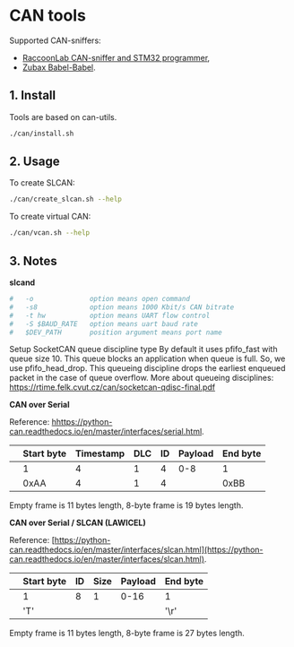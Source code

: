# CAN tools

Supported CAN-sniffers:
- [RaccoonLab CAN-sniffer and STM32 programmer](https://docs.raccoonlab.co/guide/programmer_sniffer/),
- [Zubax Babel-Babel](https://shop.zubax.com/products/zubax-babel-babel-all-in-one-debugger-for-robotics-drone-development).

## 1. Install

Tools are based on can-utils.

```bash
./can/install.sh
```

## 2. Usage

To create SLCAN:

```bash
./can/create_slcan.sh --help
```

To create virtual CAN:

```bash
./can/vcan.sh --help
```

## 3. Notes

**slcand**

```bash
#   -o              option means open command
#   -s8             option means 1000 Kbit/s CAN bitrate
#   -t hw           option means UART flow control
#   -S $BAUD_RATE   option means uart baud rate
#   $DEV_PATH       position argument means port name
```

Setup SocketCAN queue discipline type
By default it uses pfifo_fast with queue size 10.
This queue blocks an application when queue is full.
So, we use pfifo_head_drop. This queueing discipline drops the earliest enqueued
packet in the case of queue overflow.
More about queueing disciplines:
https://rtime.felk.cvut.cz/can/socketcan-qdisc-final.pdf

**CAN over Serial**

Reference: [hhttps://python-can.readthedocs.io/en/master/interfaces/serial.html](https://python-can.readthedocs.io/en/master/interfaces/serial.html).

| | Start byte | Timestamp | DLC | ID | Payload | End byte |
|-| ---------- | --------- | --- | -- | ------- | -------- |
| | 1          | 4         | 1   | 4  | 0-8     | 1        |
| | 0xAA       | 4         | 1   | 4  |         | 0xBB     |

Empty frame is 11 bytes length, 8-byte frame is 19 bytes length.

**CAN over Serial / SLCAN (LAWICEL)**

Reference: [https://python-can.readthedocs.io/en/master/interfaces/slcan.html](https://python-can.readthedocs.io/en/master/interfaces/slcan.html).

| | Start byte | ID | Size | Payload | End byte |
|-| ---------- | -- | ---- | ------- | -------- |
| | 1          | 8  | 1    | 0-16    | 1        |
| | 'T'        |    |      |         | '\r'     |

Empty frame is 11 bytes length, 8-byte frame is 27 bytes length.
